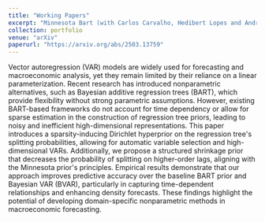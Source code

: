 ```yaml
---
title: "Working Papers"
excerpt: "Minnesota Bart (with Carlos Carvalho, Hedibert Lopes and Andrew Herren)"
collection: portfolio
venue: "arXiv"
paperurl: "https://arxiv.org/abs/2503.13759"
---
```


Vector autoregression (VAR) models are widely used for forecasting and macroeconomic analysis, yet they remain limited by their reliance on a linear parameterization. Recent research has introduced nonparametric alternatives, such as Bayesian additive regression trees (BART), which provide flexibility without strong parametric assumptions. However, existing BART-based frameworks do not account for time dependency or allow for sparse estimation in the construction of regression tree priors, leading to noisy and inefficient high-dimensional representations. This paper introduces a sparsity-inducing Dirichlet hyperprior on the regression tree's splitting probabilities, allowing for automatic variable selection and high-dimensional VARs. Additionally, we propose a structured shrinkage prior that decreases the probability of splitting on higher-order lags, aligning with the Minnesota prior's principles. Empirical results demonstrate that our approach improves predictive accuracy over the baseline BART prior and Bayesian VAR (BVAR), particularly in capturing time-dependent relationships and enhancing density forecasts. These findings highlight the potential of developing domain-specific nonparametric methods in macroeconomic forecasting.